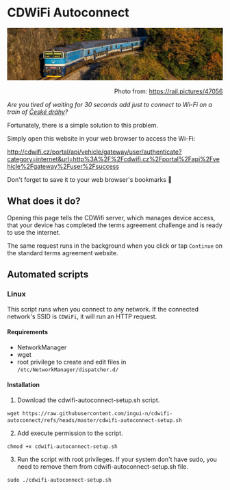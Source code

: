 # CDWiFi Autoconnect
![CD train](assets/cd-train.webp)

<div style="display: flex; justify-content: flex-end;">
  <p style="margin: 0; padding: 0;">Photo from:</p>
  <a href="https://rail.pictures/47056" style="margin-left: 4px;">https://rail.pictures/47056</a>
</div>

_Are you tired of waiting for 30 seconds add just to connect to Wi-Fi on a train
of [České dráhy](https://www.cd.cz/)?_

Fortunately, there is a simple solution to this problem.

Simply open this website in your web browser to access the Wi-Fi:

http://cdwifi.cz/portal/api/vehicle/gateway/user/authenticate?category=internet&url=http%3A%2F%2Fcdwifi.cz%2Fportal%2Fapi%2Fvehicle%2Fgateway%2Fuser%2Fsuccess

Don't forget to save it to your web browser's bookmarks 🙂

## What does it do?

Opening this page tells the CDWifi server, which manages device access, that your device has completed the terms
agreement challenge and is ready to use the internet.

The same request runs in the background when you click or tap `Continue` on the standard terms agreement website.

## Automated scripts

### Linux

This script runs when you connect to any network. If the connected network's SSID is `CDWiFi`, it will run an HTTP
request.

#### Requirements

- NetworkManager
- wget
- root privilege to create and edit files in `/etc/NetworkManager/dispatcher.d/`

#### Installation

1. Download the cdwifi-autoconnect-setup.sh script.

```shell
wget https://raw.githubusercontent.com/ingui-n/cdwifi-autoconnect/refs/heads/master/cdwifi-autoconnect-setup.sh
```

2. Add execute permission to the script.

```shell
chmod +x cdwifi-autoconnect-setup.sh
```

3. Run the script with root privileges. If your system don't have sudo, you need to remove them from
   cdwifi-autoconnect-setup.sh file.

```shell
sudo ./cdwifi-autoconnect-setup.sh
```
